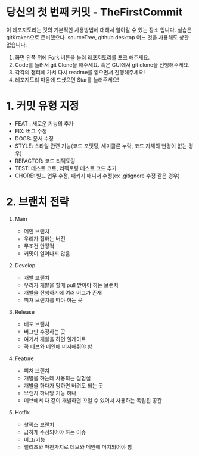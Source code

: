 # 당신의 첫 번째 커밋 - TheFirstCommit

이 레포지토리는 깃의 기본적인 사용방법에 대해서 알아갈 수 있는 장소 입니다. 실습은 gitKraken으로 준비했으나. sourceTree, github desktop 어느 것을 사용해도 상관 없습니다.

1. 화면 왼쪽 위에 Fork 버튼을 눌러 레포지토리를 포크 해주세요.
2. Code를 눌러서 git Clone을 해주세요. 혹은 GUI에서 git clone을 진행해주세요.
3. 각각의 챕터에 가서 다시 readme를 읽으면서 진행해주세요!
4. 레포지토리 마음에 드셨으면 Star를 눌러주세요!

# 1. 커밋 유형 지정

- FEAT : 새로운 기능의 추가
- FIX: 버그 수정
- DOCS: 문서 수정
- STYLE: 스타일 관련 기능(코드 포맷팅, 세미콜론 누락, 코드 자체의 변경이 없는 경우)
- REFACTOR: 코드 리펙토링
- TEST: 테스트 코트, 리펙토링 테스트 코드 추가
- CHORE: 빌드 업무 수정, 패키지 매니저 수정(ex .gitignore 수정 같은 경우)

# 2. 브랜치 전략

1. Main

   - 메인 브랜치
   - 우리가 접하는 버전
   - 무조건 안정적
   - 커밋이 일어나지 않음

2. Develop

   - 개발 브랜치
   - 우리가 개발을 할때 pull 받아야 하는 브랜치
   - 개발을 진행하기에 여러 버그가 존재
   - 피쳐 브랜치를 따야 하는 곳

3. Release

   - 배포 브랜치
   - 버그만 수정하는 곳
   - 여기서 개발을 하면 헬게이트
   - 꼭 데브와 메인에 머지해줘야 함

4. Feature

   - 피쳐 브랜치
   - 개발을 하는데 사용되는 실험실
   - 개발을 하다가 망하면 버려도 되는 곳
   - 브랜치 하나당 기능 하나
   - 데브에서 다 같이 개발하면 꼬일 수 있어서 사용하는 독립된 공간

5. Hotfix
   - 핫픽스 브랜치
   - 급하게 수정되어야 하는 이슈
   - 버그/기능
   - 릴리즈와 마찬가지로 데브와 메인에 머지되어야 함
